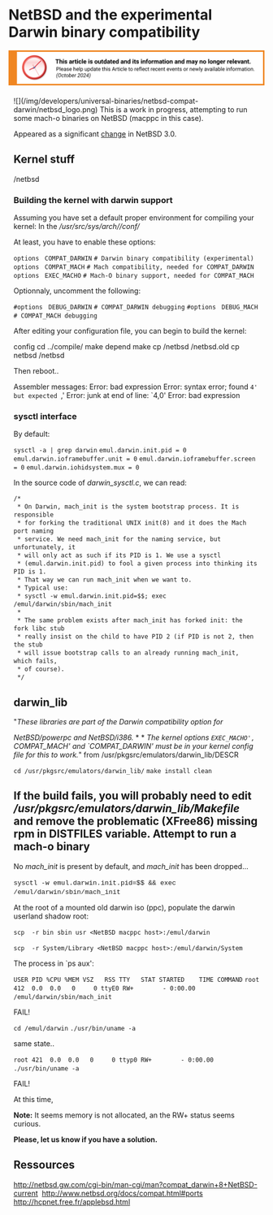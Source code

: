 NetBSD and the experimental Darwin binary compatibility
=======================================================

![This article is outdated and its information and may no longer relevant.](/img/notice/article-oudated-oct2024.svg)


<div style="display:inline;float:right;margin-top:5px;margin-right:10px;margin-bottom:5px;margin-left:10px">
![](/img/developers/universal-binaries/netbsd-compat-darwin/netbsd_logo.png)
This is a work in progress, attempting to run some mach-o binaries on NetBSD (macppc in this case).

Appeared as a significant [change](http://www.netbsd.org/changes/changes-3.0.html) in NetBSD 3.0.

Kernel stuff
------------
/netbsd
### Building the kernel with darwin support
Assuming you have set a default proper environment for compiling your kernel:
In the */usr/src/sys/arch/<your ARCH>/conf/<your CONFIG>*

At least, you have to enable these options:


`options ` `COMPAT_DARWIN` `# Darwin binary compatibility (experimental)`
`options ` `COMPAT_MACH` `# Mach compatibility, needed for COMPAT_DARWIN `
`options ` `EXEC_MACHO` `# Mach-O binary support, needed for COMPAT_MACH`

Optionnaly, uncomment the following:


`#options ` `DEBUG_DARWIN` `# COMPAT_DARWIN debugging`
`#options ` `DEBUG_MACH` `# COMPAT_MACH debugging`

After editing your configuration file, you can begin to build the kernel:



config <your CONFIG>
cd ../compile/<your CONFIG>
make depend
make
cp /netbsd /netbsd.old
cp netbsd /netbsd


Then reboot..




Assembler messages:
Error: bad expression
Error: syntax error; found `4' but expected `,'
Error: junk at end of line: `4,0'
Error: bad expression


### sysctl interface
By default:

`sysctl -a | grep darwin`
`emul.darwin.init.pid = 0`
`emul.darwin.ioframebuffer.unit = 0`
`emul.darwin.ioframebuffer.screen = 0`
`emul.darwin.iohidsystem.mux = 0`

In the source code of *darwin_sysctl.c*, we can read:

    /*
     * On Darwin, mach_init is the system bootstrap process. It is responsible
     * for forking the traditional UNIX init(8) and it does the Mach port naming
     * service. We need mach_init for the naming service, but unfortunately, it
     * will only act as such if its PID is 1. We use a sysctl
     * (emul.darwin.init.pid) to fool a given process into thinking its PID is 1.
     * That way we can run mach_init when we want to.
     * Typical use:
     * sysctl -w emul.darwin.init.pid=$$; exec /emul/darwin/sbin/mach_init
     *
     * The same problem exists after mach_init has forked init: the fork libc stub
     * really insist on the child to have PID 2 (if PID is not 2, then the stub
     * will issue bootstrap calls to an already running mach_init, which fails,
     * of course).
     */
darwin_lib
-----------
"*These libraries are part of the Darwin compatibility option for*

*NetBSD/powerpc and NetBSD/i386.*
*
*
*The kernel options `EXEC_MACHO', `COMPAT_MACH' and `COMPAT_DARWIN'*
*must be in your kernel config file for this to work.*" from /usr/pkgsrc/emulators/darwin_lib/DESCR


`cd /usr/pkgsrc/emulators/darwin_lib/`
`make install clean`

If the build fails, you will probably need to edit */usr/pkgsrc/emulators/darwin_lib/Makefile* and remove the problematic (XFree86) missing rpm in DISTFILES variable.
Attempt to run a mach-o binary
------------------------------
No *mach_init* is present by default, and *mach_init* has been dropped...

<span style="font-family:courier new,monospace"><span style="font-size:small">sysctl -w emul.darwin.init.pid=$$ && exec /emul/darwin/sbin/mach_init</span></span>

At the root of a mounted old darwin iso (ppc), populate the darwin userland shadow root:
 

`scp  -r bin sbin usr <NetBSD macppc host>:/emul/darwin`

`scp  -r System/Library <NetBSD macppc host>:/emul/darwin/System`

The process in `ps aux':


`USER PID %CPU %MEM VSZ   RSS TTY   STAT STARTED    TIME COMMAND`
`root 412  0.0  0.0   0     0 ttyE0 RW+        - 0:00.00 /emul/darwin/sbin/mach_init `

FAIL!


`cd /emul/darwin`
`./usr/bin/uname -a`

same state..


`root 421  0.0  0.0   0     0 ttyp0 RW+        - 0:00.00 ./usr/bin/uname -a `

FAIL!

At this time, 

__Note:__ It seems memory is not allocated, an the RW+ status seems curious.



**Please, let us know if you have a solution.**

Ressources
----------
<http://netbsd.gw.com/cgi-bin/man-cgi/man?compat_darwin+8+NetBSD-current> 
<http://www.netbsd.org/docs/compat.html#ports> 
<http://hcpnet.free.fr/applebsd.html> 

